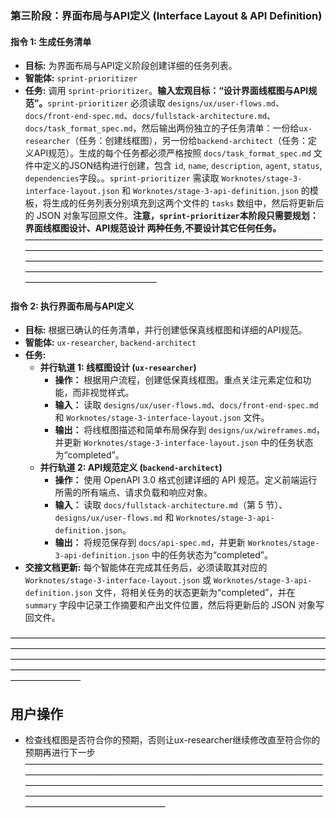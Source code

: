### **第三阶段：界面布局与API定义 (Interface Layout & API Definition)**

#### **指令 1: 生成任务清单**

* **目标:** 为界面布局与API定义阶段创建详细的任务列表。  
* **智能体:** `sprint-prioritizer`  
* **任务:** 调用 `sprint-prioritizer`。**输入宏观目标：“设计界面线框图与API规范”。**`sprint-prioritizer` 必须读取 `designs/ux/user-flows.md`、`docs/front-end-spec.md`、`docs/fullstack-architecture.md`、`docs/task_format_spec.md`，然后输出两份独立的子任务清单：一份给`ux-researcher`（任务：创建线框图），另一份给`backend-architect`（任务：定义API规范）。生成的每个任务都必须严格按照 `docs/task_format_spec.md` 文件中定义的JSON结构进行创建，包含 `id`, `name`, `description`, `agent`, `status`, `dependencies`字段。。`sprint-prioritizer` 需读取 `Worknotes/stage-3-interface-layout.json` 和 `Worknotes/stage-3-api-definition.json` 的模板，将生成的任务列表分别填充到这两个文件的 `tasks` 数组中，然后将更新后的 JSON 对象写回原文件。**注意，`sprint-prioritizer`本阶段只需要规划： 界面线框图设计、API规范设计 两种任务,不要设计其它任何任务。**
———————————————————————————————————————————————————————————————————————————————————————————————————————————————————————————————————————————————————————
#### **指令 2: 执行界面布局与API定义**

* **目标:** 根据已确认的任务清单，并行创建低保真线框图和详细的API规范。  
* **智能体:** `ux-researcher`, `backend-architect`  
* **任务:**  
  * **并行轨道 1: 线框图设计 (`ux-researcher`)**  
    * **操作：** 根据用户流程，创建低保真线框图。重点关注元素定位和功能，而非视觉样式。  
    * **输入：** 读取 `designs/ux/user-flows.md`、`docs/front-end-spec.md` 和 `Worknotes/stage-3-interface-layout.json` 文件。  
    * **输出：** 将线框图描述和简单布局保存到 `designs/ux/wireframes.md`，并更新 `Worknotes/stage-3-interface-layout.json` 中的任务状态为“completed”。  
  * **并行轨道 2: API规范定义 (`backend-architect`)**  
    * **操作：** 使用 OpenAPI 3.0 格式创建详细的 API 规范。定义前端运行所需的所有端点、请求负载和响应对象。  
    * **输入：** 读取 `docs/fullstack-architecture.md`（第 5 节）、`designs/ux/user-flows.md` 和 `Worknotes/stage-3-api-definition.json`。
    * **输出：** 将规范保存到 `docs/api-spec.md`，并更新 `Worknotes/stage-3-api-definition.json` 中的任务状态为“completed”。
* **交接文档更新:** 每个智能体在完成其任务后，必须读取其对应的 `Worknotes/stage-3-interface-layout.json` 或 `Worknotes/stage-3-api-definition.json` 文件，将相关任务的状态更新为“completed”，并在 `summary` 字段中记录工作摘要和产出文件位置，然后将更新后的 JSON 对象写回文件。
  
————————————————————————————————————————————————————————————————————————————————————————————————————————————————————————————————————————————————————————
## 用户操作
- 检查线框图是否符合你的预期，否则让ux-researcher继续修改直至符合你的预期再进行下一步
————————————————————————————————————————————————————————————————————————————————————————————————————————————————————————————————————————————————————————
